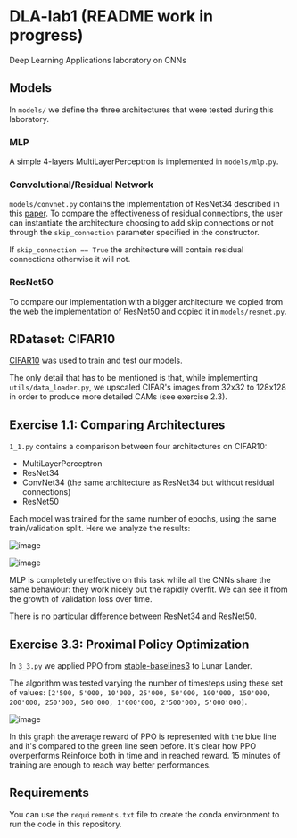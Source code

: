 # DLA-lab1 (README work in progress)
Deep Learning Applications laboratory on CNNs


## Models
In `models/` we define the three architectures that were tested during this laboratory.

### MLP
A simple 4-layers MultiLayerPerceptron is implemented in `models/mlp.py`.

### Convolutional/Residual Network
`models/convnet.py` contains the implementation of ResNet34 described in this [paper](https://arxiv.org/abs/1512.03385).
To compare the effectiveness of residual connections, the user can instantiate the architecture choosing to add skip connections or not through the `skip_connection` parameter specified in the constructor.

If `skip_connection == True` the architecture will contain residual connections otherwise it will not.

### ResNet50

To compare our implementation with a bigger architecture we copied from the web the implementation of ResNet50 and copied it in `models/resnet.py`.


## RDataset: CIFAR10

[CIFAR10](https://www.cs.toronto.edu/~kriz/cifar.html) was used to train and test our models.

The only detail that has to be mentioned is that, while implementing `utils/data_loader.py`, we upscaled CIFAR's images from 32x32 to 128x128 in order to produce more detailed CAMs (see exercise 2.3).


## Exercise 1.1: Comparing Architectures

`1_1.py` contains a comparison between four architectures on CIFAR10:
- MultiLayerPerceptron
- ResNet34
- ConvNet34 (the same architecture as ResNet34 but without residual connections)
- ResNet50

Each model was trained for the same number of epochs, using the same train/validation split. Here we analyze the results:

![image](https://github.com/simogiovannini/DLA-lab1/assets/53260220/18ba47e7-1d1c-4084-866e-67e4a9c246fd)

![image](https://github.com/simogiovannini/DLA-lab1/assets/53260220/487c0372-9911-42ab-b0c2-47ab0ba28ee2)

MLP is completely uneffective on this task while all the CNNs share the same behaviour: they work nicely but the rapidly overfit. We can see it from the growth of validation loss over time.

There is no particular difference between ResNet34 and ResNet50.


## Exercise 3.3: Proximal Policy Optimization
In `3_3.py` we applied PPO from [stable-baselines3](https://stable-baselines3.readthedocs.io/en/master/index.html) to Lunar Lander.

The algorithm was tested varying the number of timesteps using these set of values: `[2'500, 5'000, 10'000, 25'000, 50'000, 100'000, 150'000, 200'000, 250'000, 500'000, 1'000'000, 2'500'000, 5'000'000]`.

![image](https://github.com/simogiovannini/DLA-lab3/assets/53260220/76594ca9-2940-43cb-841e-3e74d0031de7)

In this graph the average reward of PPO is represented with the blue line and it's compared to the green line seen before. It's clear how PPO overperforms Reinforce both in time and in reached reward.
15 minutes of training are enough to reach way better performances.


## Requirements
You can use the `requirements.txt` file to create the conda environment to run the code in this repository.
